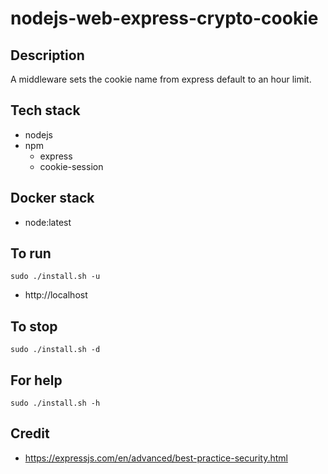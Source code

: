 # nodejs-web-express-crypto-cookie

## Description
A middleware sets the cookie
name from express default to an
hour limit.

## Tech stack
- nodejs
- npm
  - express
  - cookie-session

## Docker stack
- node:latest

## To run
`sudo ./install.sh -u`
- http://localhost

## To stop
`sudo ./install.sh -d`

## For help
`sudo ./install.sh -h`

## Credit
- https://expressjs.com/en/advanced/best-practice-security.html
